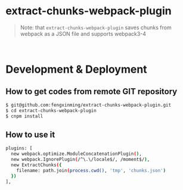 # extract-chunks-webpack-plugin

> Note: that `extract-chunks-webpack-plugin` saves chunks from webpack as a JSON file and supports webpack3-4

<br/>

# Development & Deployment

## How to get codes from remote GIT repository

```bash
$ git@github.com:fengxinming/extract-chunks-webpack-plugin.git
$ cd extract-chunks-webpack-plugin
$ cnpm install
```

## How to use it

```bash
plugins: [
  new webpack.optimize.ModuleConcatenationPlugin(),
  new webpack.IgnorePlugin(/^\.\/locale$/, /moment$/),
  new ExtractChunks({
    filename: path.join(process.cwd(), 'tmp', 'chunks.json')
  })
],
```
